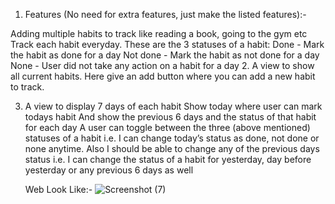 1. Features (No need for extra features, just make the listed features):-

  Adding multiple habits to track like reading a book, going to the gym etc
  Track each habit everyday. These are the 3 statuses of a habit:
       Done - Mark the habit as done for a day
       Not done - Mark the habit as not done for a day
       None - User did not take any action on a habit for a day
2. A view to show all current habits. Here give an add button where you can add a new habit to track.


3. A view to display 7 days of each habit
      Show today where user can mark todays habit
      And show the previous 6 days and the status of that habit for each day
      A user can toggle between the three (above mentioned) statuses of a habit i.e. I can change today’s status as done, not done or none anytime.
      Also I should be able to change any of the previous days status i.e. I can change the status of a habit for yesterday, day before yesterday or any previous 6 days as well
      
      Web Look Like:-
      ![Screenshot (7)](https://github.com/sdmohapatra7/Habit_Tracker/assets/121569281/78273573-0015-46ab-b9e0-b3a9752fa731)
      
      
